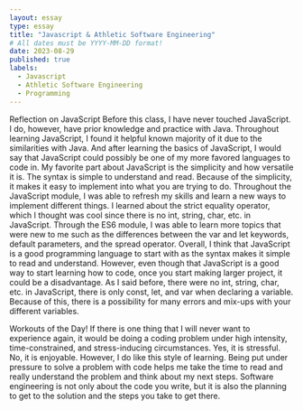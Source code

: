 ```yaml
---
layout: essay
type: essay
title: "Javascript & Athletic Software Engineering"
# All dates must be YYYY-MM-DD format!
date: 2023-08-29
published: true
labels:
  - Javascript
  - Athletic Software Engineering
  - Programming
---
```


Reflection on JavaScript
Before this class, I have never touched JavaScript. I do, however, have prior knowledge and practice with Java. Throughout learning JavaScript, I found it helpful known majority of it due to the similarities with Java. And after learning the basics of JavaScript, I would say that JavaScript could possibly be one of my more favored languages to code in.
My favorite part about JavaScript is the simplicity and how versatile it is. The syntax is simple to understand and read. Because of the simplicity, it makes it easy to implement into what you are trying to do. Throughout the JavaScript module, I was able to refresh my skills and learn a new ways to implement different things. I learned about the strict equality operator, which I thought was cool since there is no int, string, char, etc. in JavaScript. Through the ES6 module, I was able to learn more topics that were new to me such as the differences between the var and let keywords, default parameters, and the spread operator.
Overall, I think that JavaScript is a good programming language to start with as the syntax makes it simple to read and understand. However, even though that JavaScript is a good way to start learning how to code, once you start making larger project, it could be a disadvantage. As I said before, there were no int, string, char, etc. in JavaScript, there is only const, let, and var when declaring a variable. Because of this, there is a possibility for many errors and mix-ups with your different variables.

Workouts of the Day!
If there is one thing that I will never want to experience again, it would be doing a coding problem under high intensity, time-constrained, and stress-inducing circumstances. Yes, it is stressful. No, it is enjoyable. However, I do like this style of learning. Being put under pressure to solve a problem with code helps me take the time to read and really understand the problem and think about my next steps. Software engineering is not only about the code you write, but it is also the planning to get to the solution and the steps you take to get there. 
